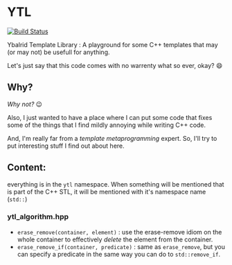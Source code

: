 # YTL

[![Build Status](https://travis-ci.org/Ybalrid/YTL.svg?branch=master)](https://travis-ci.org/Ybalrid/YTL)

Ybalrid Template Library : A playground for some C++ templates that may (or may not) be usefull for anything.

Let's just say that this code comes with no warrenty what so ever, okay? :smile:

## Why?

*Why not?* :wink:

Also, I just wanted to have a place where I can put some code that fixes some of the things that I find mildly annoying while writing C++ code.

And, I'm really far from a *template metaprogramming* expert. So, I'll try to put interesting stuff I find out about here.

## Content:

everything is in the `ytl` namespace. When something will be mentioned that is part of the C++ STL, it will be mentioned with it's namespace name (`std::`)

### ytl_algorithm.hpp

 - `erase_remove(container, element)` : use the erase-remove idiom on the whole container to effectively *delete* the element from the container.
 - `erase_remove_if(container, predicate)` : same as `erase_remove`, but you can specify a predicate in the same way you can do to `std::remove_if`.

